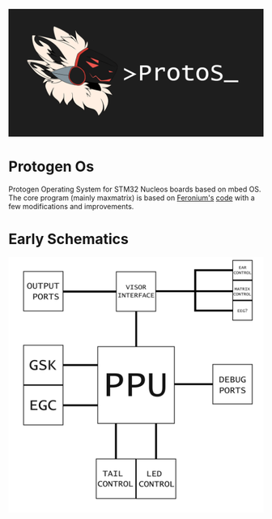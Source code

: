![ProtoS](/resources/repo_logo.png)
# Protogen Os
Protogen Operating System for STM32 Nucleos boards based on mbed OS. The core program (mainly maxmatrix) is based on [Feronium's](https://twitter.com/Feronium) [code](https://drive.google.com/drive/folders/1Lg3Bc87zb9SVc_UkhNNFRUWpvKLzR5WE) with a few modifications and improvements. 

# Early Schematics
![Schem](/resources/Untitled-1.png)

